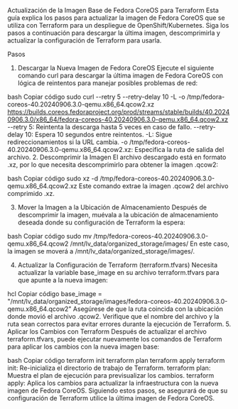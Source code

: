Actualización de la Imagen Base de Fedora CoreOS para Terraform
Esta guía explica los pasos para actualizar la imagen de Fedora CoreOS que se utiliza con Terraform para un despliegue de OpenShift/Kubernetes. Siga los pasos a continuación para descargar la última imagen, descomprimirla y actualizar la configuración de Terraform para usarla.

Pasos
1. Descargar la Nueva Imagen de Fedora CoreOS
Ejecute el siguiente comando curl para descargar la última imagen de Fedora CoreOS con lógica de reintentos para manejar posibles problemas de red:

bash
Copiar código
sudo curl --retry 5 --retry-delay 10 -L -o /tmp/fedora-coreos-40.20240906.3.0-qemu.x86_64.qcow2.xz https://builds.coreos.fedoraproject.org/prod/streams/stable/builds/40.20240906.3.0/x86_64/fedora-coreos-40.20240906.3.0-qemu.x86_64.qcow2.xz
--retry 5: Reintenta la descarga hasta 5 veces en caso de fallo.
--retry-delay 10: Espera 10 segundos entre reintentos.
-L: Sigue redireccionamientos si la URL cambia.
-o /tmp/fedora-coreos-40.20240906.3.0-qemu.x86_64.qcow2.xz: Especifica la ruta de salida del archivo.
2. Descomprimir la Imagen
El archivo descargado está en formato .xz, por lo que necesita descomprimirlo para obtener la imagen .qcow2:

bash
Copiar código
sudo xz -d /tmp/fedora-coreos-40.20240906.3.0-qemu.x86_64.qcow2.xz
Este comando extrae la imagen .qcow2 del archivo comprimido .xz.

3. Mover la Imagen a la Ubicación de Almacenamiento
Después de descomprimir la imagen, muévala a la ubicación de almacenamiento deseada donde su configuración de Terraform la espera:

bash
Copiar código
sudo mv /tmp/fedora-coreos-40.20240906.3.0-qemu.x86_64.qcow2 /mnt/lv_data/organized_storage/images/
En este caso, la imagen se moverá a /mnt/lv_data/organized_storage/images/.

4. Actualizar la Configuración de Terraform (terraform.tfvars)
Necesita actualizar la variable base_image en su archivo terraform.tfvars para que apunte a la nueva imagen:

hcl
Copiar código
base_image = "/mnt/lv_data/organized_storage/images/fedora-coreos-40.20240906.3.0-qemu.x86_64.qcow2"
Asegúrese de que la ruta coincida con la ubicación donde movió el archivo .qcow2.
Verifique que el nombre del archivo y la ruta sean correctos para evitar errores durante la ejecución de Terraform.
5. Aplicar los Cambios con Terraform
Después de actualizar el archivo terraform.tfvars, puede ejecutar nuevamente los comandos de Terraform para aplicar los cambios con la nueva imagen base:

bash
Copiar código
terraform init
terraform plan
terraform apply
terraform init: Re-inicializa el directorio de trabajo de Terraform.
terraform plan: Muestra el plan de ejecución para previsualizar los cambios.
terraform apply: Aplica los cambios para actualizar la infraestructura con la nueva imagen de Fedora CoreOS.
Siguiendo estos pasos, se asegurará de que su configuración de Terraform utilice la última imagen de Fedora CoreOS.